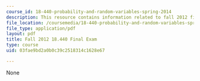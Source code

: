 ```yaml
---
course_id: 18-440-probability-and-random-variables-spring-2014
description: This resource contains information related to fall 2012 final exam.
file_location: /coursemedia/18-440-probability-and-random-variables-spring-2014/03fae9bd2a0b0c39c2518314c1628e67_MIT18_440S14_final_2012.pdf
file_type: application/pdf
layout: pdf
title: Fall 2012 18.440 Final Exam
type: course
uid: 03fae9bd2a0b0c39c2518314c1628e67

---
```

None